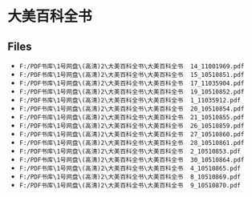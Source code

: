 # 大美百科全书

## Files

- `F:/PDF书库\1号网盘\(高清)2\大美百科全书\大美百科全书  14_11001969.pdf`
- `F:/PDF书库\1号网盘\(高清)2\大美百科全书\大美百科全书  15_10510851.pdf`
- `F:/PDF书库\1号网盘\(高清)2\大美百科全书\大美百科全书  17_11035904.pdf`
- `F:/PDF书库\1号网盘\(高清)2\大美百科全书\大美百科全书  19_10510852.pdf`
- `F:/PDF书库\1号网盘\(高清)2\大美百科全书\大美百科全书  1_11035912.pdf`
- `F:/PDF书库\1号网盘\(高清)2\大美百科全书\大美百科全书  20_10510854.pdf`
- `F:/PDF书库\1号网盘\(高清)2\大美百科全书\大美百科全书  21_10510855.pdf`
- `F:/PDF书库\1号网盘\(高清)2\大美百科全书\大美百科全书  26_10510859.pdf`
- `F:/PDF书库\1号网盘\(高清)2\大美百科全书\大美百科全书  27_10510860.pdf`
- `F:/PDF书库\1号网盘\(高清)2\大美百科全书\大美百科全书  28_10510861.pdf`
- `F:/PDF书库\1号网盘\(高清)2\大美百科全书\大美百科全书  2_10510853.pdf`
- `F:/PDF书库\1号网盘\(高清)2\大美百科全书\大美百科全书  30_10510864.pdf`
- `F:/PDF书库\1号网盘\(高清)2\大美百科全书\大美百科全书  4_10510865.pdf`
- `F:/PDF书库\1号网盘\(高清)2\大美百科全书\大美百科全书  8_10510869.pdf`
- `F:/PDF书库\1号网盘\(高清)2\大美百科全书\大美百科全书  9_10510870.pdf`
